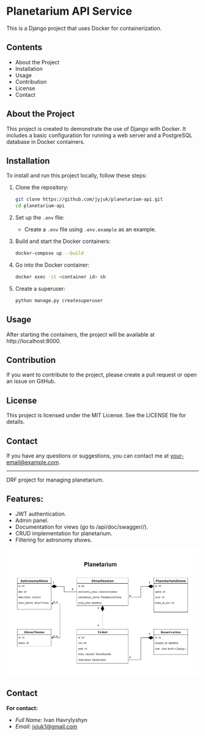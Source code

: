 # **Planetarium API Service**

This is a Django project that uses Docker for containerization.

## Contents

- About the Project
- Installation
- Usage
- Contribution
- License
- Contact

## About the Project

This project is created to demonstrate the use of Django with Docker. 
It includes a basic configuration for running a web server and a PostgreSQL database in Docker containers.

## Installation

To install and run this project locally, follow these steps:

1. Clone the repository:
    ```bash
    git clone https://github.com/jyjuk/planetarium-api.git
    cd planetarium-api
    ```

2. Set up the `.env` file:
    - Create a `.env` file using `.env.example` as an example.

3. Build and start the Docker containers:
    ```bash
    docker-compose up --build
    ```

4. Go into the Docker container:
    ```bash
    docker exec -it <container id> sh
    ```

5. Create a superuser:
    ```bash
    python manage.py createsuperuser
    ```

## Usage

After starting the containers, the project will be available at http://localhost:8000.

## Contribution

If you want to contribute to the project, please create a pull request or open an issue on GitHub.

## License

This project is licensed under the MIT License. See the LICENSE file for details.

## Contact

If you have any questions or suggestions, you can contact me at your-email@example.com.

---

DRF project for managing planetarium.

## **Features**:

- JWT authentication.
- Admin panel.
- Documentation for views (go to /api/doc/swagger//).
- CRUD implementation for planetarium.
- Filtering for astronomy shows.

![](db_structure.png)

## Contact

**For contact:**

- _Full Name_: Ivan Havrylyshyn
- _Email_: jyjuk1@gmail.com
